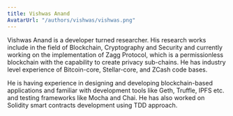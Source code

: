 ```yaml
---
title: Vishwas Anand
AvatarUrl: "/authors/vishwas/vishwas.png"
---
```


Vishwas Anand is a developer turned researcher. His research works include in the field of Blockchain, Cryptography and Security and currently working on the implementation of Zagg Protocol, which is a permissionless blockchain with the capability to create privacy sub-chains. He has industry level experience of Bitcoin-core, Stellar-core, and ZCash code bases.

He is having experience in designing and developing blockchain-based applications and familiar with development tools like Geth, Truffle, IPFS etc. and testing frameworks like Mocha and Chai. He has also worked on Solidity smart contracts development using TDD approach.

